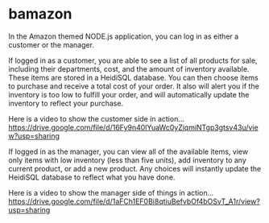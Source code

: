 # bamazon

In the Amazon themed NODE.js application, you can log in as either a customer or the manager.  

If logged in as a customer, you are able to see a list of all products for sale, including their departments, cost, and the amount of inventory available.  These items are stored in a HeidiSQL database.  You can then choose items to purchase and receive a total cost of your order.  It also will alert you if the inventory is too low to fulfill your order, and will automatically update the inventory to reflect your purchase.

Here is a video to show the customer side in action...
https://drive.google.com/file/d/16Fy9n40lYuaWc0yZiqmiNTgp3gtsv43u/view?usp=sharing

If logged in as the manager, you can view all of the available items, view only items with low inventory (less than five units), add inventory to any current product, or add a new product.  Any choices will instantly update the HeidiSQL database to reflect what you have done.

Here is a video to show the manager side of things in action...
https://drive.google.com/file/d/1aFCh1EF0Bi8qtiuBefvbOf4bOSvT_A1r/view?usp=sharing
